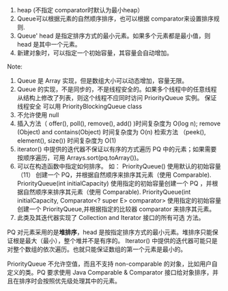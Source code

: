 1. heap (不指定 comparator时默认为最小heap）
2. Queue可以根据元素的自然顺序排序，也可以根据 comparator来设置排序规则.
3. Queue' head 是指定排序方式的最小元素。如果多个元素都是最小值，则 head 是其中一个元素。
4. 新建对象时，可以指定一个初始容量，其容量会自动增加。


Note:
1. Queue 是 Array 实现，但是数组大小可以动态增加，容量无限。
2. Queue 的实现，不是同步的，不是线程安全的。如果多个线程中的任意线程从结构上修改了列表，则这个线程不应同时访问 PriorityQueue 实例。 保证线程安全
  可以用 PriorityBlockingQueue class
3. 不允许使用 null 
4. 插入方法（ offer(), poll(), remove(), add() )时间复杂度为 O(log n);
  remove (Object) and contains(Object) 时间复杂度为 O(n)
  检索方法 （peek(), element(), size()) 时间复杂度为 O(1)
5. iterator() 中提供的迭代器不保证以有序的方式遍历 PQ 中的元素；如果需要按顺序遍历，可用 Arrays.sort(pq.toArray())。
6. 可以在构造函数中指定如何排序。 如：
  PriorityQueue()
      使用默认的初始容量（11） 创建一个 PQ，并根据自然顺序来排序其元素（使用 Comparable).
  PriorityQueue(int initialCapacity)
      使用指定的初始容量创建一个 PQ ，并根据自然顺序来排序其元素（使用 Comparable).
  PriorityQueue(int initialCapacity, Comparator<? super E> comparator>
      使用指定的初始容量创建一个 PriorityQueue,并根据指定的比较器 comparator 来排序其元素。
 7. 此类及其迭代器实现了 Collection and Iterator 接口的所有可选 方法。
 
 PQ 对元素采用的是<b>堆排序</b>，head 是按指定排序方式的最小元素。堆排序只能保证根是最大（最小），整个堆并不是有序的。
 Iterator() 中提供的迭代器可能只是对整个数组的依次遍历。也就只能保证数组的第一个元素是最小的。
 
 
PriorityQueue 不允许空值，而且不支持 non-comparable 的对象，比如用户自定义的类。PQ 要求使用 Java Comparable & Comparator 接口给对象排序，并且在排序时会按照优先级处理其中的元素。
